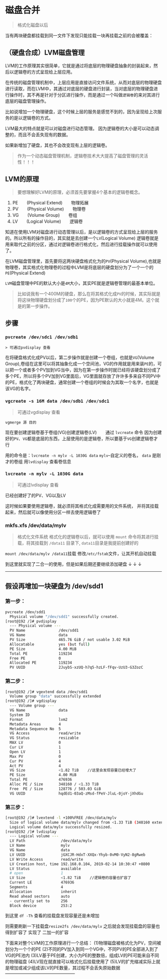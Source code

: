 # 磁盘合并

> 格式化磁盘以后

当有两块硬盘都挂载到同一文件下发现只能挂载一块再挂载之前的会被覆盖：

## （硬盘合成）LVM磁盘管理

LVM的工作原理其实很简单，它就是通过将底层的物理硬盘抽象的封装起来，然后以逻辑卷的方式呈现给上层应用。

在传统的磁盘管理机制中，上层应用是直接访问文件系统，从而对底层的物理硬盘进行读取，而在LVM中，其通过对底层的硬盘进行封装，当对底层的物理硬盘进行操作时，其不再是针对于分区进行操作，而是通过一个叫做`逻辑卷`的来对其进行底层的磁盘管理操作。

比如说增加一个物理硬盘，这个时候上层的服务是感觉不到的，因为呈现给上次服务的是以逻辑卷的方式。

LVM最大的特点就是可以对磁盘进行动态管理。
因为逻辑卷的大小是可以动态调整的，而且不会丢失现有的数据。

如果新增加了硬盘，其也不会改变现有上层的逻辑卷。
> 作为一个动态磁盘管理机制，逻辑卷技术大大提高了磁盘管理的灵活性！！！

## LVM的原理

> 要想理解好LVM的原理，必须首先要掌握4个基本的逻辑卷概念。

1. PE　　(Physical Extend)　　物理拓展
2. PV　　(Physical Volume)　　物理卷
3. VG　　(Volume Group)　　卷组
4. LV　　(Logical Volume)　　逻辑卷


知道在使用LVM对磁盘进行动态管理以后，是以逻辑卷的方式呈现给上层的服务的。所以所有的操作目的，其实就是去创建一个`LV`(Logical Volume)
逻辑卷就是用来取代之前的分区，通过对逻辑卷进行格式化，然后进行挂载操作就可以使用了。

在LVM磁盘管理里，首先要将这两块硬盘格式化为的`PV`(Physical Volume),也就是物理卷，其实格式化物理卷的过程中LVM是将底层的硬盘划分为了一个一个的`PE`(Physical Extend)

`LVM`磁盘管理中PE的默认大小是`4M`大小，其实PE就是逻辑卷管理的最基本单位。

> 比如说我有一个400M的硬盘，那么在将其格式化成`PV`的时候，其实际就是将这块物理硬盘划分成了`100`个的PE，因为PE默认的大小就是4M。这个就是的第一步操作。

## 步骤

### `pvcreate /dev/sdc1 /dev/sdb1`

    > 可通过pvdisplay 查看

在将硬盘格式化成PV以后，第二步操作就是创建一个卷组，也就是`VG`(Volume Group),卷组在这里可以将其抽象化成一个空间池，VG的作用就是用来装`PE`的，可以把一个或者多个PV加到VG当中，因为在第一步操作时就已经将该硬盘划分成了多个PE，所以将多个PV加到VG里面后，VG里面就存放了许许多多来自不同PV中的PE，格式化了两块硬盘，通常创建一个卷组的时候会为其取一个名字，也就是该VG的名字。

### `vgcreate -s 16M data /dev/sdb1 /dev/sdc1`

> 可通过vgdisplay 查看

  `vgmerge 源 目的`

现在要创建逻辑卷基于卷组(VG)创建逻辑卷(LV)　　通过 `lvcreate` 命令
因为创建好的`PV`、`VG`都是底层的东西，上层使用的是逻辑卷，所以要基于`VG`创建逻辑卷才行

用的命令是：`lvcreate -n mylv -L 1030G data` 
    `mylv`–自定义的卷名， `data` 是刚才的卷组 用`lvdisplay` 查看卷信息

### `lvcreate -n mylv -L 1030G data`

> 可通过lvdisplay 查看

已经创建好了的PV、VG以及LV

这时候如果要使用逻辑卷，就必须将其格式化成需要用的文件系统，
并将其挂载起来，然后就可以像使用分区一样去使用逻辑卷了

### mkfs.xfs /dev/data/mylv

> 格式化文件系统
格式化的逻辑卷以后，就可以使用 `mount` 命令将其进行挂载，将其挂载到 `/data11` 目录下, `data11`目录是我提前创建好的

`mount /dev/data/mylv /data11`挂载
修改`/etc/fstab`文件，让其开机自动挂载

到这里就实现了二合一的使用，但是如果后期还要继续添加硬盘 ↓ ↓ ↓

---------

## 假设再增加一块硬盘为 /dev/sdd1

### 第一步：

```sh
pvcreate /dev/sdd1
  Physical volume "/dev/sdd1" successfully created.
[root@192 /]# pvdisplay
  --- Physical volume ---
  PV Name               /dev/sdd1
  VG Name               data
  PV Size               465.76 GiB / not usable 3.02 MiB
  Allocatable           yes (but full)
  PE Size               4.00 MiB
  Total PE              119234
  Free PE               0
  Allocated PE          119234
  PV UUID               2JuybS-xzUQ-h7q5-hzLF-fFqv-UzU3-G3ZozC
```

### 第二步：

```sh
[root@192 /]# vgextend data /dev/sdd1
  Volume group "data" successfully extended
[root@192 /]# vgdisplay
  --- Volume group ---
  VG Name               data
  System ID             
  Format                lvm2
  Metadata Areas        4
  Metadata Sequence No  5
  VG Access             read/write
  VG Status             resizable
  MAX LV                0
  Cur LV                1
  Open LV               1
  Max PV                0
  Cur PV                4
  Act PV                4
  VG Size               <1.82 TiB    //这里会发现容量已经增大了
  PE Size               4.00 MiB
  Total PE              476936
  Alloc PE / Size       348160 / <1.33 TiB
  Free  PE / Size       128776 / 503.03 GiB
  VG UUID               hqdEd1-03aQ-zMsd-fPeV-JluL-0joY-jXhdGu
```

### 第三步：

```sh
[root@192 /]# lvextend -l +100%FREE /dev/data/mylv
  Size of logical volume data/mylv changed from <1.33 TiB (348160 extents) to <1.82 TiB (476936 extents).
  Logical volume data/mylv successfully resized.
[root@192 /]# lvdisplay 
  --- Logical volume ---
  LV Path                /dev/data/mylv
  LV Name                mylv
  VG Name                data
  LV UUID                jGXCJR-HdxT-XXQx-Yhyb-0vM0-VyN2-8gRweb
  LV Write Access        read/write
  LV Creation host, time 192.168.0.104, 2019-02-14 10:30:47 +0800
  LV Status              available
  # open                 1
  LV Size                <1.82 TiB    //逻辑卷的容量也扩容了
  Current LE             476936
  Segments               4
  Allocation             inherit
  Read ahead sectors     auto
  - currently set to     256
  Block device           253:2
```

到这里 `df -Th` 查看的挂载盘发现容量还是未增加

则需要刷新一下挂载盘`resize2fs /dev/data/mylv`
之后就会发现挂载盘的容量也得到扩容了 实现了 二加一的扩容

下面来对整个LVM的工作原理进行一个总结：
(1)物理磁盘被格式化为PV，空间被划分为一个个的PE
(2)不同的PV加入到同一个VG中，不同PV的PE全部进入到了VG的PE池内
(3)LV基于PE创建，大小为PE的整数倍，组成LV的PE可能来自不同的物理磁盘
(4)LV现在就直接可以格式化后挂载使用了
(5)LV的扩充缩减实际上就是增加或减少组成该LV的PE数量，其过程不会丢失原始数据
————————————————